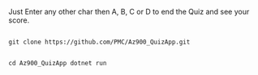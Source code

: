 Just Enter any other char then A, B, C or D to end the Quiz and see your score.


<code>
git clone https://github.com/PMC/Az900_QuizApp.git

cd Az900_QuizApp
dotnet run
</code>
